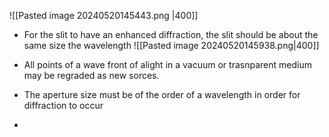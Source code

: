 ![[Pasted image 20240520145443.png |400]]

- For the slit to have an enhanced diffraction, the slit should be about the same size the wavelength
![[Pasted image 20240520145938.png|400]]

- All points of a wave front of alight in a vacuum or trasnparent medium may be regraded as new sorces. 
- The aperture size must be of the order of a wavelength in order for diffraction to occur
- 

